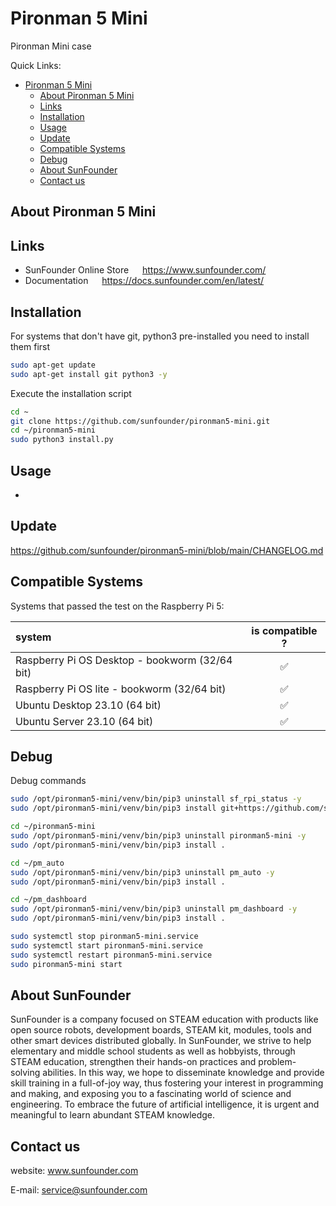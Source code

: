 # Pironman 5 Mini

Pironman Mini case

Quick Links:

- [Pironman 5 Mini](#pironman-5-mini)
  - [About Pironman 5 Mini](#about-pironman-5-mini)
  - [Links](#links)
  - [Installation](#installation)
  - [Usage](#usage)
  - [Update](#update)
  - [Compatible Systems](#compatible-systems)
  - [Debug](#debug)
  - [About SunFounder](#about-sunfounder)
  - [Contact us](#contact-us)

## About Pironman 5 Mini

## Links

- SunFounder Online Store &emsp; <https://www.sunfounder.com/>
- Documentation &emsp; <https://docs.sunfounder.com/en/latest/>

## Installation

For systems that don't have git, python3 pre-installed you need to install them first

```bash
sudo apt-get update
sudo apt-get install git python3 -y
```

Execute the installation script

```bash
cd ~
git clone https://github.com/sunfounder/pironman5-mini.git
cd ~/pironman5-mini
sudo python3 install.py
```

## Usage

-

## Update

<https://github.com/sunfounder/pironman5-mini/blob/main/CHANGELOG.md>

## Compatible Systems

Systems that passed the test on the Raspberry Pi 5:
<font size=1>
<!-- https://apps.timwhitlock.info/emoji/tables/unicode#block-6c-other-additional-symbols -->
  | system |   is compatible ? |
  | :---   | :---:   |
  | Raspberry Pi OS Desktop - bookworm (32/64 bit) | &#x2705; |
  | Raspberry Pi OS lite - bookworm (32/64 bit) | &#x2705; |
  | Ubuntu Desktop 23.10 (64 bit) | &#x2705; |
  | Ubuntu Server 23.10 (64 bit) | &#x2705; |

</font>

## Debug

Debug commands

```bash
sudo /opt/pironman5-mini/venv/bin/pip3 uninstall sf_rpi_status -y
sudo /opt/pironman5-mini/venv/bin/pip3 install git+https://github.com/sunfounder/sf_rpi_status.git

cd ~/pironman5-mini
sudo /opt/pironman5-mini/venv/bin/pip3 uninstall pironman5-mini -y
sudo /opt/pironman5-mini/venv/bin/pip3 install .

cd ~/pm_auto
sudo /opt/pironman5-mini/venv/bin/pip3 uninstall pm_auto -y
sudo /opt/pironman5-mini/venv/bin/pip3 install .

cd ~/pm_dashboard
sudo /opt/pironman5-mini/venv/bin/pip3 uninstall pm_dashboard -y
sudo /opt/pironman5-mini/venv/bin/pip3 install .

sudo systemctl stop pironman5-mini.service
sudo systemctl start pironman5-mini.service
sudo systemctl restart pironman5-mini.service
sudo pironman5-mini start
```

## About SunFounder
SunFounder is a company focused on STEAM education with products like open source robots, development boards, STEAM kit, modules, tools and other smart devices distributed globally. In SunFounder, we strive to help elementary and middle school students as well as hobbyists, through STEAM education, strengthen their hands-on practices and problem-solving abilities. In this way, we hope to disseminate knowledge and provide skill training in a full-of-joy way, thus fostering your interest in programming and making, and exposing you to a fascinating world of science and engineering. To embrace the future of artificial intelligence, it is urgent and meaningful to learn abundant STEAM knowledge.

## Contact us
website:
    www.sunfounder.com

E-mail:
    service@sunfounder.com
